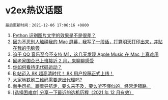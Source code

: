 # v2ex热议话题

`最后更新时间：2021-12-06 17:06:16 +0800`

1. [Python 识别图片文字的效果是不是很差？](https://www.v2ex.com/t/820234)
1. [因为不忍别人触碰我的 Mac 屏幕，我写了一段话，打算明天打印出来，并贴在我的电脑旁](https://www.v2ex.com/t/820231)
1. [迫于 QQ 音乐至今不支持 M1，这几天发现 Apple Music 在 Mac 上真难用](https://www.v2ex.com/t/820232)
1. [回老家国企已上班接近 2 月，来聊聊感受](https://www.v2ex.com/t/820224)
1. [你如何看待无代码运动？](https://www.v2ex.com/t/820257)
1. [B 站迈入 8K 超高清时代！ 8K 用户投稿正式上线！](https://www.v2ex.com/t/820279)
1. [大家地铁刷二维码需要退出代理吗?](https://www.v2ex.com/t/820249)
1. [新手司机，跟着导航走，要么来不及，要么听不懂似的，经常走错路。](https://www.v2ex.com/t/820336)
1. [[选择困难症] 分享一下最近的选机历程（2021 年 12 月有效）](https://www.v2ex.com/t/820202)

